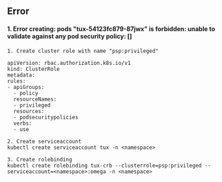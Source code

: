 ## Error

#### 1. Error creating: pods "tux-54123fc879-87jwx" is forbidden: unable to validate against any pod security policy: []
```
1. Create cluster role with name "psp:privileged"

apiVersion: rbac.authorization.k8s.io/v1
kind: ClusterRole
metadata:
rules:
- apiGroups:
  - policy
  resourceNames:
  - privileged
  resources:
  - podsecuritypolicies
  verbs:
  - use

2. Create serviceaccount
kubectl create serviceaccount tux -n <namespace>

3. Create rolebinding
kubectl create rolebinding tux-crb --clusterrole=psp:privileged --serviceaccount=<namespace>:omega -n <namespace>
```
